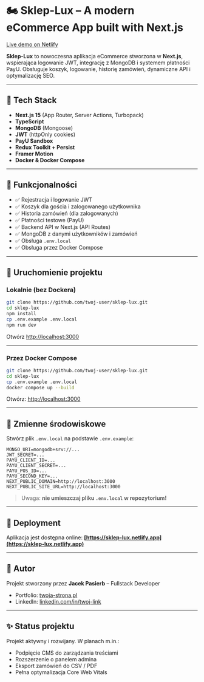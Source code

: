 # 🏍️ Sklep-Lux – A modern eCommerce App built with Next.js

[Live demo on Netlify](https://sklep-lux.netlify.app/)

**Sklep-Lux** to nowoczesna aplikacja eCommerce stworzona w **Next.js**, wspierająca logowanie JWT, integrację z MongoDB i systemem płatności PayU. Obsługuje koszyk, logowanie, historię zamówień, dynamiczne API i optymalizację SEO.

---

## 🚀 Tech Stack

* **Next.js 15** (App Router, Server Actions, Turbopack)
* **TypeScript**
* **MongoDB** (Mongoose)
* **JWT** (httpOnly cookies)
* **PayU Sandbox**
* **Redux Toolkit + Persist**
* **Framer Motion**
* **Docker & Docker Compose**

---

## 🧪 Funkcjonalności

* ✅ Rejestracja i logowanie JWT
* ✅ Koszyk dla gościa i zalogowanego użytkownika
* ✅ Historia zamówień (dla zalogowanych)
* ✅ Płatności testowe (PayU)
* ✅ Backend API w Next.js (API Routes)
* ✅ MongoDB z danymi użytkowników i zamówień
* ✅ Obsługa `.env.local`
* ✅ Obsługa przez Docker Compose

---

## 📆 Uruchomienie projektu

### Lokalnie (bez Dockera)

```bash
git clone https://github.com/twoj-user/sklep-lux.git
cd sklep-lux
npm install
cp .env.example .env.local
npm run dev
```

Otwórz [http://localhost:3000](http://localhost:3000)

---

### Przez Docker Compose

```bash
git clone https://github.com/twoj-user/sklep-lux.git
cd sklep-lux
cp .env.example .env.local
docker compose up --build
```

Otwórz: [http://localhost:3000](http://localhost:3000)

---

## 🔐 Zmienne środowiskowe

Stwórz plik `.env.local` na podstawie `.env.example`:

```env
MONGO_URI=mongodb+srv://...
JWT_SECRET=...
PAYU_CLIENT_ID=...
PAYU_CLIENT_SECRET=...
PAYU_POS_ID=...
PAYU_SECOND_KEY=...
NEXT_PUBLIC_DOMAIN=http://localhost:3000
NEXT_PUBLIC_SITE_URL=http://localhost:3000
```

> Uwaga: **nie umieszczaj pliku `.env.local` w repozytorium!**

---

## 🛫 Deployment

Aplikacja jest dostępna online:
**[https://sklep-lux.netlify.app](https://sklep-lux.netlify.app)**

---

## 🧠 Autor

Projekt stworzony przez **Jacek Pasierb** – Fullstack Developer

* Portfolio: [twoja-strona.pl](https://twoja-strona.pl)
* LinkedIn: [linkedin.com/in/twoj-link](https://linkedin.com/in/twoj-link)

---

## ✨ Status projektu

Projekt aktywny i rozwijany. W planach m.in.:

* Podpięcie CMS do zarządzania treściami
* Rozszerzenie o panelem admina
* Eksport zamówień do CSV / PDF
* Pełna optymalizacja Core Web Vitals
